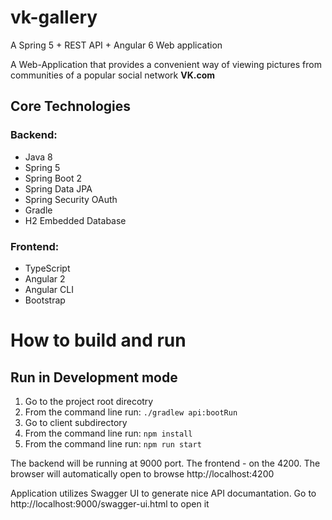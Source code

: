 # vk-gallery
A Spring 5 + REST API + Angular 6 Web application

A Web-Application that provides a convenient way of viewing pictures from communities of a popular social network **VK.com**

## Core Technologies

### Backend:
* Java 8
* Spring 5
* Spring Boot 2
* Spring Data JPA
* Spring Security OAuth
* Gradle
* H2 Embedded Database

### Frontend:
* TypeScript
* Angular 2
* Angular CLI
* Bootstrap

# How to build and run
## Run in Development mode
1. Go to the project root direcotry
2. From the command line run: `./gradlew api:bootRun`
3. Go to client subdirectory
4. From the command line run: `npm install`
5. From the command line run: `npm run start`

The backend will be running at 9000 port. The frontend - on the 4200. The browser will automatically open to browse http://localhost:4200

Application utilizes Swagger UI to generate nice API documantation. Go to http://localhost:9000/swagger-ui.html to open it
